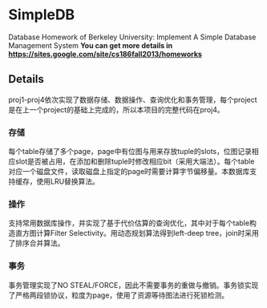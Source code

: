 # SimpleDB
Database Homework of Berkeley University: Implement A Simple Database Management System 
**You can get more details in https://sites.google.com/site/cs186fall2013/homeworks**

## Details
proj1-proj4依次实现了数据存储、数据操作、查询优化和事务管理，每个project是在上一个project的基础上完成的，所以本项目的完整代码在proj4。
### 存储
每个table存储了多个page，page中有位图与用来存放tuple的slots，位图记录相应slot是否被占用，在添加和删除tuple时修改相应bit（采用大端法）。每个table对应一个磁盘文件，读取磁盘上指定的page时需要计算字节偏移量。本数据库支持缓存，使用LRU替换算法。
### 操作
支持常用数据库操作，并实现了基于代价估算的查询优化，其中对于每个table构造直方图计算Filter Selectivity。用动态规划算法得到left-deep tree，join时采用了排序合并算法。
### 事务
事务管理实现了NO STEAL/FORCE，因此不需要事务的重做与撤销。事务锁实现了严格两段锁协议，粒度为page，使用了资源等待图法进行死锁检测。
